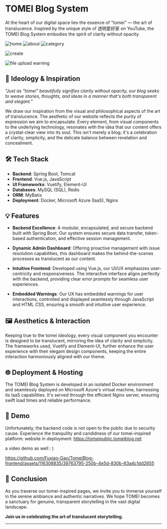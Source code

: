 # TOMEI Blog System

At the heart of our digital space lies the essence of "tomei" — the art of translucence. Inspired by the unique style of 透明愛好家 on YouTube, the TOMEI Blog System embodies the spirit of clarity without opacity.


![home](https://github.com/Fuxiao-Gao/TomeiBlog-frontend/assets/116308835/e84fbee0-25be-42de-be14-d8b8b17327ab)
![about](https://github.com/Fuxiao-Gao/TomeiBlog-frontend/assets/116308835/7d0664c7-db9c-44d4-bede-9c91738169a1)
![category](https://github.com/Fuxiao-Gao/TomeiBlog-frontend/assets/116308835/2c196e21-fc66-4a1e-8658-c41d87ba5f6e)

![create](https://github.com/Fuxiao-Gao/TomeiBlog-frontend/assets/116308835/3e85b240-b355-4097-a60e-749b9f139d26)

![file upload warning](https://github.com/Fuxiao-Gao/TomeiBlog-frontend/assets/116308835/a72aca1e-a594-4285-9296-28c9e27d35bd)



## 🌸 Ideology & Inspiration

_"Just as "tomei" beautifully signifies clarity without opacity, our blog seeks to weave stories, thoughts, and ideas in a manner that's both transparent and elegant."_

We draw our inspiration from the visual and philosophical aspects of the art of translucence. The aesthetic of our website reflects the purity of expression we aim to encapsulate. Every element, from visual components to the underlying technology, resonates with the idea that our content offers a crystal-clear view into its soul. This isn't merely a blog; it's a celebration of clarity, simplicity, and the delicate balance between revelation and concealment.

## 🛠️ Tech Stack

- **Backend**: Spring Boot, Tomcat
- **Frontend**: Vue.js, JavaScript
- **UI Frameworks**: Vuetify, Element-UI
- **Databases**: MySQL (SQL), Redis
- **ORM**: MyBatis
- **Deployment**: Docker, Microsoft Azure (IaaS), Nginx

## 💡 Features

- **Backend Excellence**: A modular, encapsulated, and secure backend built with Spring Boot. Our system ensures secure data transfer, token-based authentication, and effective session management.
  
- **Dynamic Admin Dashboard**: Offering proactive management with issue resolution capabilities, this dashboard makes the behind-the-scenes processes as translucent as our content.

- **Intuitive Frontend**: Developed using Vue.js, our UI/UX emphasizes user-centricity and responsiveness. The interactive interface aligns perfectly with the backend, providing clear error prompts for seamless user experiences.

- **Embedded Warnings**: Our UX has embedded warnings for user interactions, controlled and displayed seamlessly through JavaScript and HTML CSS, ensuring a smooth and intuitive user experience.

## 🖼️ Aesthetics & Interaction

Keeping true to the tomei ideology, every visual component you encounter is designed to be translucent, mirroring the idea of clarity and simplicity. The frameworks used, Vuetify and Element-UI, further enhance the user experience with their elegant design components, keeping the entire interaction harmoniously aligned with our theme.

## 🌐 Deployment & Hosting

The TOMEI Blog System is developed in an isolated Docker environment and seamlessly deployed on Microsoft Azure's virtual machine, harnessing its IaaS capabilities. It's served through the efficient Nginx server, ensuring swift load times and reliable performance.

## 🌟 Demo
Unfortunately, the backend code is not open to the public due to security cause.
Experience the tranquility and candidness of our tomei-inspired platform:
website in deployment: https://tomeipublic.tomeiblog.net

a video demo as well : )

https://github.com/Fuxiao-Gao/TomeiBlog-frontend/assets/116308835/39763795-250b-4e5d-830b-63a4c1dd2655


## 📌 Conclusion

As you traverse our tomei-inspired pages, we invite you to immerse yourself in the serene ambiance and authentic narratives. We hope TOMEI becomes a sanctuary for genuine, transparent storytelling in the vast digital landscape.

**Join us in celebrating the art of translucent storytelling.**

---

